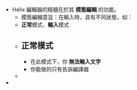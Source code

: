 - Helix 編輯器的精髓在於其 **模態編輯** 的功能。
	- 模態編輯意旨：在輸入時，具有不同狀態，如：
	- **正常**模式、**輸入**模式
	- ## 正常模式
		- 在此模式下，你 **無法輸入文字**
		- 你能做的只有告訴編譯器
	-
-